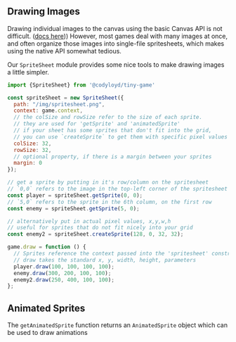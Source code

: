 ## Drawing Images

Drawing individual images to the canvas using the basic Canvas API is not difficult. ([docs here](https://developer.mozilla.org/en-US/docs/Web/API/CanvasRenderingContext2D/drawImage))) However, most games deal with many images at once, and often organize those images into single-file spritesheets, which makes using the native API somewhat tedious.

Our `SpriteSheet` module provides some nice tools to make drawing images a little simpler.

```javascript
import {SpriteSheet} from '@codyloyd/tiny-game'

const spriteSheet = new SpriteSheet({
  path: "/img/spritesheet.png",
  context: game.context,
  // the colSize and rowSize refer to the size of each sprite. 
  // they are used for 'getSprite' and 'animatedSprite' 
  // if your sheet has some sprites that don't fit into the grid, 
  // you can use `createSprite` to get them with specific pixel values
  colSize: 32,
  rowSize: 32,
  // optional property, if there is a margin between your sprites
  margin: 0
});

// get a sprite by putting in it's row/column on the spritesheet
// `0,0` refers to the image in the top-left corner of the spritesheet
const player = spriteSheet.getSprite(0, 0);
// `5,0` refers to the sprite in the 6th column, on the first row
const enemy = spriteSheet.getSprite(5, 0);

// alternatively put in actual pixel values, x,y,w,h
// useful for sprites that do not fit nicely into your grid
const enemy2 = spriteSheet.createSprite(128, 0, 32, 32);

game.draw = function () {
  // Sprites reference the context passed into the 'spritesheet' constructor
  // draw takes the standard x, y, width, height, parameters
  player.draw(100, 100, 100, 100);
  enemy.draw(300, 200, 100, 100);
  enemy2.draw(250, 400, 100, 100);
};
```

## Animated Sprites

The `getAnimatedSprite` function returns an `AnimatedSprite` object which can be used to draw animations

<!-- TODO: finish this -->